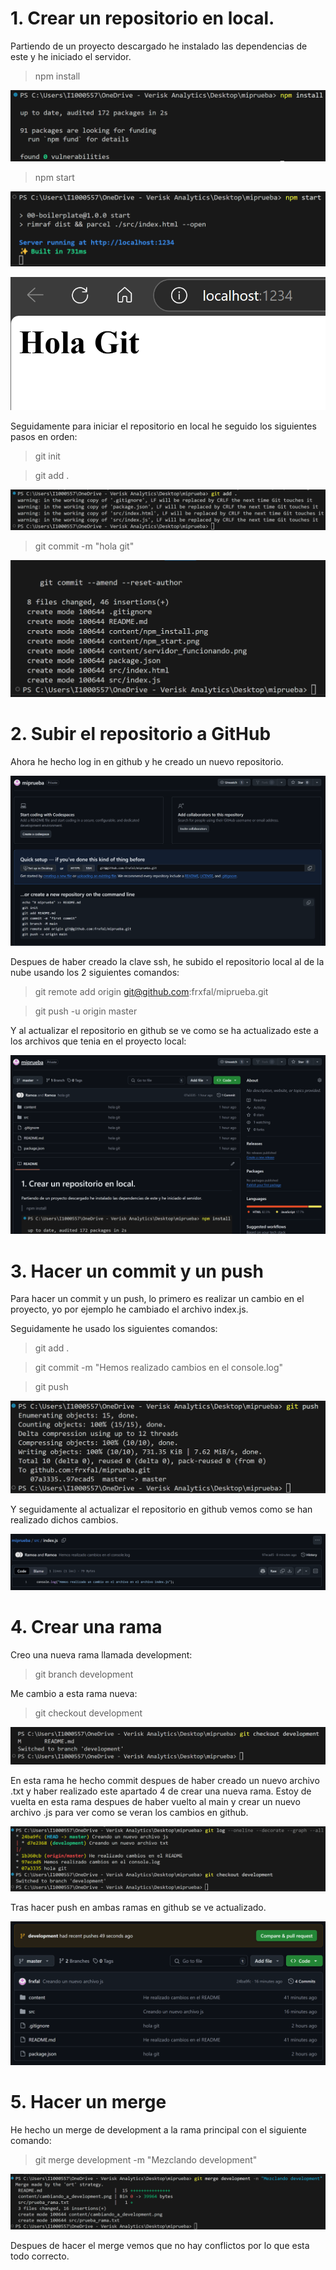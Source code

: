 # 1. Crear un repositorio en local.

Partiendo de un proyecto descargado he instalado las dependencias de este y he iniciado el servidor.

> npm install

![Captura resultado npm install](./content/npm_install.png)

> npm start

![Captura resultado npm start](./content/npm_start.png)

![Captura servidor en funcionamiento](./content/servidor_funcionando.png)

Seguidamente para iniciar el repositorio en local he seguido los siguientes pasos en orden:

> git init

> git add .

![Captura resultado git add .](./content/git_add_dot.png)

> git commit -m "hola git"

![Captura resultado git commit -m "hola git"](./content/git_commit_message.png)

# 2. Subir el repositorio a GitHub

Ahora he hecho log in en github y he creado un nuevo repositorio.

![Captura del repositorio creado en github](./content/github_repositorio.png)

Despues de haber creado la clave ssh, he subido el repositorio local al de la nube usando los 2 siguientes comandos:

> git remote add origin git@github.com:frxfal/miprueba.git

> git push -u origin master

Y al actualizar el repositorio en github se ve como se ha actualizado este a los archivos que tenia en el proyecto local:

![Captura del repositorio actualizado en github](./content/github_repositorio_actualizado.png)

# 3. Hacer un commit y un push

Para hacer un commit y un push, lo primero es realizar un cambio en el proyecto, yo por ejemplo he cambiado el archivo index.js.

Seguidamente he usado los siguientes comandos:

> git add .

> git commit -m "Hemos realizado cambios en el console.log"

> git push

![Captura del push en la terminal](./content/git_push.png)

Y seguidamente al actualizar el repositorio en github vemos como se han realizado dichos cambios.

![Captura del cambio en github](./content/cambios_github.png)

# 4. Crear una rama

Creo una nueva rama llamada development:

> git branch development

Me cambio a esta rama nueva:

> git checkout development

![Captura del cambio en github](./content/cambiando_a_development.png)

En esta rama he hecho commit despues de haber creado un nuevo archivo .txt y haber realizado este apartado 4 de crear una nueva rama. Estoy de vuelta en esta rama despues de haber vuelto al main y crear un nuevo archivo .js para ver como se veran los cambios en github.

![Captura de la terminal tras cambiar de ramas](./content/cambios_en_ambas_ramas.png)

Tras hacer push en ambas ramas en github se ve actualizado.

![Captura de github con la rama development](./content/github_nueva_rama.png)

# 5. Hacer un merge

He hecho un merge de development a la rama principal con el siguiente comando:

> git merge development -m "Mezclando development"

![Captura del merge realizado con exito](./content/merge.png)

Despues de hacer el merge vemos que no hay conflictos por lo que esta todo correcto.